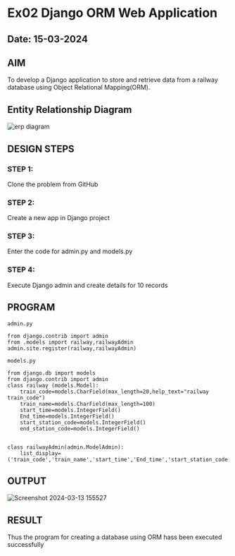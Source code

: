 # Ex02 Django ORM Web Application
## Date: 15-03-2024

## AIM
To develop a Django application to store and retrieve data from a railway database using Object Relational Mapping(ORM).

## Entity Relationship Diagram

![erp diagram](https://github.com/sakthivelrcse/ORM/assets/116993934/629b0600-7c1e-413d-8c54-21826c13c99a)


## DESIGN STEPS

### STEP 1:
Clone the problem from GitHub

### STEP 2:
Create a new app in Django project

### STEP 3:
Enter the code for admin.py and models.py

### STEP 4:
Execute Django admin and create details for 10 records

## PROGRAM
```
admin.py

from django.contrib import admin
from .models import railway,railwayAdmin
admin.site.register(railway,railwayAdmin)

models.py

from django.db import models
from django.contrib import admin
class railway (models.Model):
    train_code=models.CharField(max_length=20,help_text="railway train_code")
    train_name=models.CharField(max_length=100)
    start_time=models.IntegerField()
    End_time=models.IntegerField()
    start_station_code=models.IntegerField()
    end_station_code=models.IntegerField()
    
 
class railwayAdmin(admin.ModelAdmin):
    list_display=('train_code','train_name','start_time','End_time','start_station_code','end_station_code',)
```
## OUTPUT

![Screenshot 2024-03-13 155527](https://github.com/sakthivelrcse/ORM/assets/116993934/7cc564d4-a90d-445e-9c87-26234f4658cb)



## RESULT
Thus the program for creating a database using ORM hass been executed successfully
